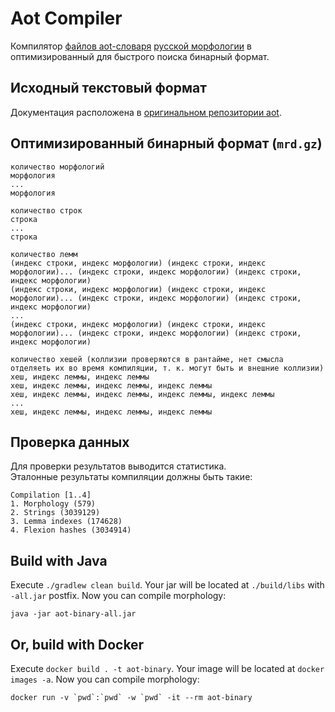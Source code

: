 # Aot Compiler

Компилятор [файлов aot-словаря](https://github.com/sokirko74/morph_dict/) [русской морфологии](https://github.com/sokirko74/morph_dict/tree/master/data/Russian)
в оптимизированный для быстрого поиска бинарный формат.

## Исходный текстовый формат

Документация расположена
в [оригинальном репозитории aot](https://github.com/sokirko74/aot/blob/master/Docs/Morph_UNIX.txt).

## Оптимизированный бинарный формат (`mrd.gz`)

```
количество морфологий
морфология
...
морфология 

количество строк
строка
...
строка

количество лемм
(индекс строки, индекс морфологии) (индекс строки, индекс морфологии)... (индекс строки, индекс морфологии) (индекс строки, индекс морфологии)
(индекс строки, индекс морфологии) (индекс строки, индекс морфологии)... (индекс строки, индекс морфологии) (индекс строки, индекс морфологии)
...
(индекс строки, индекс морфологии) (индекс строки, индекс морфологии)... (индекс строки, индекс морфологии) (индекс строки, индекс морфологии)

количество хешей (коллизии проверяются в рантайме, нет смысла отделяеть их во время компиляции, т. к. могут быть и внешние коллизии)
хеш, индекс леммы, индекс леммы
хеш, индекс леммы, индекс леммы, индекс леммы
хеш, индекс леммы, индекс леммы, индекс леммы, индекс леммы
...
хеш, индекс леммы, индекс леммы, индекс леммы
```

## Проверка данных

Для проверки результатов выводится статистика.  
Эталонные результаты компиляции должны быть такие:

```
Compilation [1..4]
1. Morphology (579)
2. Strings (3039129)
3. Lemma indexes (174628)
4. Flexion hashes (3034914)
```

## Build with Java

Execute `./gradlew clean build`. Your jar will be located at `./build/libs` with `-all.jar` postfix. Now you can compile
morphology:

```shell
java -jar aot-binary-all.jar
```

## Or, build with Docker

Execute `docker build . -t aot-binary`. Your image will be located at `docker images -a`. Now you can compile
morphology:

```shell
docker run -v `pwd`:`pwd` -w `pwd` -it --rm aot-binary
```
